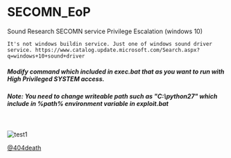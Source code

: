 # SECOMN_EoP
Sound Research SECOMN service Privilege Escalation (windows 10) 

`It's not windows buildin service. Just one of windows sound driver service.
https://www.catalog.update.microsoft.com/Search.aspx?q=windows+10+sound+driver `



##### Modify command which included in exec.bat that as you want to run with High Privileged SYSTEM access. 
##### Note: You need to change writeable path such as "C:\python27" which include in %path% environment variable in exploit.bat 

<br>

![test1](https://github.com/sailay1996/SECOMN_EoP/blob/master/secomn_eop.jpg)

[@404death](https://twitter.com/404death)
